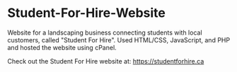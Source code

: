 # Student-For-Hire-Website
Website for a landscaping business connecting students with local customers, called "Student For Hire".
Used HTML/CSS, JavaScript, and PHP and hosted the website using cPanel.

Check out the Student For Hire website at:
https://studentforhire.ca
